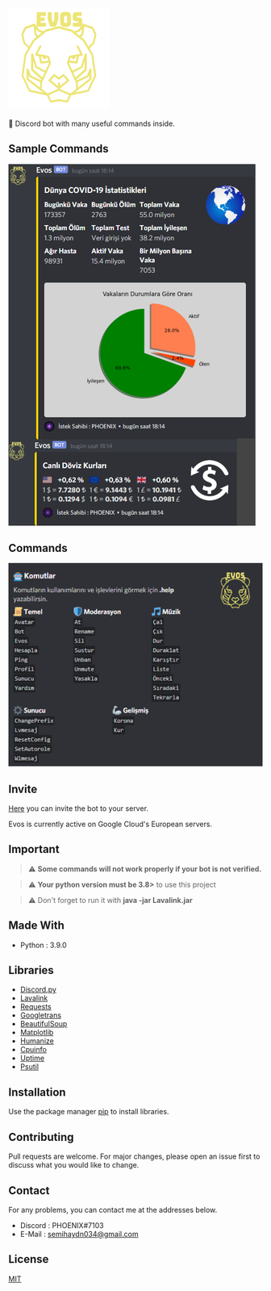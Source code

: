 <!--
*** Semih Aydın 2020
-->

## ![Evos](./images/evos.png)

🤖 Discord bot with many useful commands inside.

## Sample Commands

![Example](./images/example_commands.png)

## Commands

![Commands](./images/commands.png)

## Invite

[Here](https://discord.com/api/oauth2/authorize?client_id=675459603420545056&permissions=8&scope=bot) you can invite the bot to your server.

Evos is currently active on Google Cloud's European servers.

## Important
> :warning: **Some commands will not work properly if your bot is not verified.**

> :warning: **Your python version must be 3.8>** to use this project

> :warning: Don't forget to run it with **java -jar Lavalink.jar**

## Made With
* Python : 3.9.0

## Libraries
* [Discord.py](https://github.com/Rapptz/discord.py)
* [Lavalink](https://github.com/Frederikam/Lavalink)
* [Requests](https://github.com/psf/requests)
* [Googletrans](https://github.com/ssut/py-googletrans)
* [BeautifulSoup](https://www.crummy.com/software/BeautifulSoup/bs4/doc/)
* [Matplotlib](https://github.com/matplotlib/matplotlib)
* [Humanize](https://github.com/jmoiron/humanize)
* [Cpuinfo](https://github.com/workhorsy/py-cpuinfo)
* [Uptime](https://github.com/Cairnarvon/uptime)
* [Psutil](https://github.com/giampaolo/psutil)

## Installation
Use the package manager [pip](https://pip.pypa.io/en/stable/) to install libraries.

## Contributing
Pull requests are welcome. For major changes, please open an issue first to discuss what you would like to change.

## Contact
For any problems, you can contact me at the addresses below.
* Discord : PHOENIX#7103
* E-Mail : semihaydn034@gmail.com

## License
[MIT](https://choosealicense.com/licenses/mit/)
